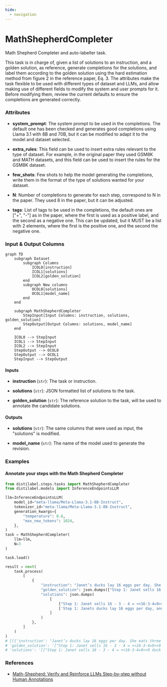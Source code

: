 ```yaml
---
hide:
  - navigation
---
```

# MathShepherdCompleter

Math Shepherd Completer and auto-labeller task.



This task is in charge of, given a list of solutions to an instruction, and a golden solution,
    as reference, generate completions for the solutions, and label them according to the golden
    solution using the hard estimation method from figure 2 in the reference paper, Eq. 3.
    The attributes make the task flexible to be used with different types of dataset and LLMs, and
    allow making use of different fields to modify the system and user prompts for it. Before modifying
    them, review the current defaults to ensure the completions are generated correctly.





### Attributes

- **system_prompt**: The system prompt to be used in the completions. The default one has been  checked and generates good completions using Llama 3.1 with 8B and 70B,  but it can be modified to adapt it to the model and dataset selected.

- **extra_rules**: This field can be used to insert extra rules relevant to the type of dataset.  For example, in the original paper they used GSM8K and MATH datasets, and this field  can be used to insert the rules for the GSM8K dataset.

- **few_shots**: Few shots to help the model generating the completions, write them in the  format of the type of solutions wanted for your dataset.

- **N**: Number of completions to generate for each step, correspond to N in the paper.  They used 8 in the paper, but it can be adjusted.

- **tags**: List of tags to be used in the completions, the default ones are ["+", "-"] as in the  paper, where the first is used as a positive label, and the second as a negative one.  This can be updated, but it MUST be a list with 2 elements, where the first is the  positive one, and the second the negative one.





### Input & Output Columns

``` mermaid
graph TD
	subgraph Dataset
		subgraph Columns
			ICOL0[instruction]
			ICOL1[solutions]
			ICOL2[golden_solution]
		end
		subgraph New columns
			OCOL0[solutions]
			OCOL1[model_name]
		end
	end

	subgraph MathShepherdCompleter
		StepInput[Input Columns: instruction, solutions, golden_solution]
		StepOutput[Output Columns: solutions, model_name]
	end

	ICOL0 --> StepInput
	ICOL1 --> StepInput
	ICOL2 --> StepInput
	StepOutput --> OCOL0
	StepOutput --> OCOL1
	StepInput --> StepOutput

```


#### Inputs


- **instruction** (`str`): The task or instruction.

- **solutions** (`str`): JSON formatted list of solutions to the task.

- **golden_solution** (`str`): The reference solution to the task, will be used  to annotate the candidate solutions.




#### Outputs


- **solutions** (`str`): The same columns that were used as input, the "solutions" is modified.

- **model_name** (`str`): The name of the model used to generate the revision.





### Examples


#### Annotate your steps with the Math Shepherd Completer
```python
from distilabel.steps.tasks import MathShepherdCompleter
from distilabel.models import InferenceEndpointsLLM

llm=InferenceEndpointsLLM(
    model_id="meta-llama/Meta-Llama-3.1-8B-Instruct",
    tokenizer_id="meta-llama/Meta-Llama-3.1-8B-Instruct",
    generation_kwargs={
        "temperature": 0.6,
        "max_new_tokens": 1024,
    },
)
task = MathShepherdCompleter(
    llm=llm,
    N=3
)

task.load()

result = next(
    task.process(
        [
            {
                "instruction": "Janet’s ducks lay 16 eggs per day. She eats three for breakfast every morning and bakes muffins for her friends every day with four. She sells the remainder at the farmers' market daily for $2 per fresh duck egg. How much in dollars does she make every day at the farmers' market?",
                "golden_solution": json.dumps(["Step 1: Janet sells 16 - 3 - 4 = <<16-3-4=9>>9 duck eggs a day.", "Step 2: She makes 9 * 2 = $<<9*2=18>>18 every day at the farmer’s market.", "The answer is: 18"]),
                "solutions": json.dumps(
                    [
                        ["Step 1: Janet sells 16 - 3 - 4 = <<16-3-4=9>>9 duck eggs a day.", "Step 2: She makes 9 * 2 = $<<9*2=18>>18 every day at the farmer’s market.", "The answer is: 18"],
                        ['Step 1: Janets ducks lay 16 eggs per day, and she uses 3 + 4 = <<3+4=7>>7 for eating and baking.', 'Step 2: So she sells 16 - 7 = <<16-7=9>>9 duck eggs every day.', 'Step 3: Those 9 eggs are worth 9 * $2 = $<<9*2=18>>18.', 'The answer is: 18'],
                    ]
                )
            },
        ]
    )
)
# [[{'instruction': "Janet’s ducks lay 16 eggs per day. She eats three for breakfast every morning and bakes muffins for her friends every day with four. She sells the remainder at the farmers' market daily for $2 per fresh duck egg. How much in dollars does she make every day at the farmers' market?",
# 'golden_solution': '["Step 1: Janet sells 16 - 3 - 4 = <<16-3-4=9>>9 duck eggs a day.", "Step 2: She makes 9 * 2 = $<<9*2=18>>18 every day at the farmer\u2019s market.", "The answer is: 18"]',
# 'solutions': '[["Step 1: Janet sells 16 - 3 - 4 = <<16-3-4=9>>9 duck eggs a day. -", "Step 2: She makes 9 * 2 = $<<9*2=18>>18 every day at the farmer\u2019s market.", "The answer is: 18"], ["Step 1: Janets ducks lay 16 eggs per day, and she uses 3 + 4 = <<3+4=7>>7 for eating and baking. +", "Step 2: So she sells 16 - 7 = <<16-7=9>>9 duck eggs every day. +", "Step 3: Those 9 eggs are worth 9 * $2 = $<<9*2=18>>18.", "The answer is: 18"]]'}]]
```




### References

- [Math-Shepherd: Verify and Reinforce LLMs Step-by-step without Human Annotations](https://arxiv.org/abs/2312.08935)


